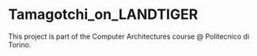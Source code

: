 # Tamagotchi_on_LANDTIGER
This project is part of the Computer Architectures course @ Politecnico di Torino.
